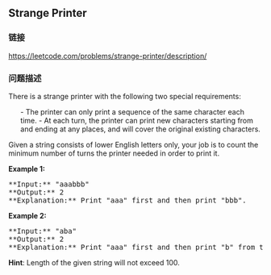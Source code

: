 ## Strange Printer  
### 链接  
https://leetcode.com/problems/strange-printer/description/  
### 问题描述

There is a strange printer with the following two special requirements:

<ol>
- The printer can only print a sequence of the same character each time.
- At each turn, the printer can print new characters starting from and ending at any places, and will cover the original existing characters.
</ol>




Given a string consists of lower English letters only, your job is to count the minimum number of turns the printer needed in order to print it.


**Example 1:**<br />
<pre>
**Input:** "aaabbb"
**Output:** 2
**Explanation:** Print "aaa" first and then print "bbb".
</pre>


**Example 2:**<br />
<pre>
**Input:** "aba"
**Output:** 2
**Explanation:** Print "aaa" first and then print "b" from the second place of the string, which will cover the existing character 'a'.
</pre>


**Hint**: Length of the given string will not exceed 100.

